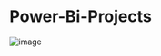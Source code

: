 # Power-Bi-Projects
![image](https://github.com/av04121997/Power-Bi-Projects/assets/53293733/9de11883-6aa9-40f2-afa6-c9fffedea8aa)
